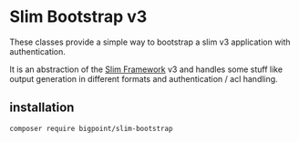 # Slim Bootstrap v3

These classes provide a simple way to bootstrap a slim v3 application with authentication.

It is an abstraction of the [Slim Framework](http://slimframework.com/) v3 and handles some stuff like output generation in different formats and authentication / acl handling.

## installation

~~~
composer require bigpoint/slim-bootstrap
~~~
